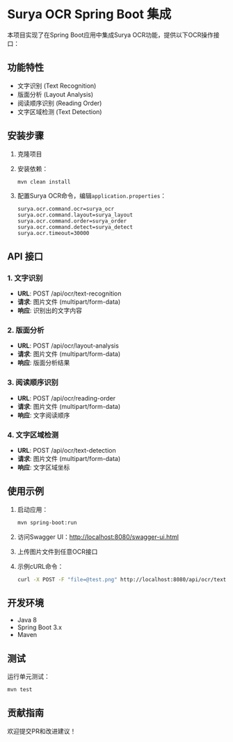 # Surya OCR Spring Boot 集成

本项目实现了在Spring Boot应用中集成Surya OCR功能，提供以下OCR操作接口：

## 功能特性

- 文字识别 (Text Recognition)
- 版面分析 (Layout Analysis)  
- 阅读顺序识别 (Reading Order)
- 文字区域检测 (Text Detection)

## 安装步骤

1. 克隆项目
2. 安装依赖：

   ```bash
   mvn clean install
   ```

3. 配置Surya OCR命令，编辑`application.properties`：

   ```properties
   surya.ocr.command.ocr=surya_ocr
   surya.ocr.command.layout=surya_layout
   surya.ocr.command.order=surya_order
   surya.ocr.command.detect=surya_detect
   surya.ocr.timeout=30000
   ```

## API 接口

### 1. 文字识别

- **URL**: POST /api/ocr/text-recognition
- **请求**: 图片文件 (multipart/form-data)
- **响应**: 识别出的文字内容

### 2. 版面分析

- **URL**: POST /api/ocr/layout-analysis
- **请求**: 图片文件 (multipart/form-data)
- **响应**: 版面分析结果

### 3. 阅读顺序识别

- **URL**: POST /api/ocr/reading-order
- **请求**: 图片文件 (multipart/form-data)
- **响应**: 文字阅读顺序

### 4. 文字区域检测

- **URL**: POST /api/ocr/text-detection
- **请求**: 图片文件 (multipart/form-data)
- **响应**: 文字区域坐标

## 使用示例

1. 启动应用：

   ```bash
   mvn spring-boot:run
   ```

2. 访问Swagger UI：<http://localhost:8080/swagger-ui.html>

3. 上传图片文件到任意OCR接口

4. 示例cURL命令：

   ```bash
   curl -X POST -F "file=@test.png" http://localhost:8080/api/ocr/text-recognition
   ```

## 开发环境

- Java 8
- Spring Boot 3.x
- Maven

## 测试

运行单元测试：

```bash
mvn test
```

## 贡献指南

欢迎提交PR和改进建议！
